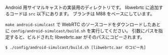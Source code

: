 Android 用サイマルキャストの実装用のディレクトリです。
libwebrtc に追加するコードは `src` 以下にあります。
ブランチは M88 をベースにしています。

`make android-simulcast` で WebRTC のソースコードをダウンロードしたあとに `config/android-simulcast/build.sh` を実行してください。
引数にパスを指定すると、ビルドされた libwebrtc.aar がそのパスにコピーされます。

```
$ ./config/android-simulcast/build.sh [libwebrtc.aar のコピー先]
```

